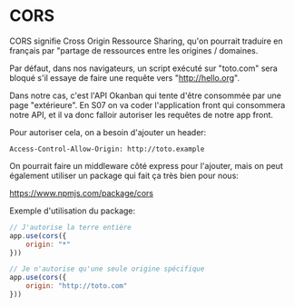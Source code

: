 # CORS

CORS signifie Cross Origin Ressource Sharing, qu'on pourrait traduire en français par "partage de ressources entre les origines / domaines.

Par défaut, dans nos navigateurs, un script exécuté sur "toto.com" sera bloqué s'il essaye de faire une requête vers "http://hello.org".

Dans notre cas, c'est l'API Okanban qui tente d'être consommée par une page "extérieure". En S07 on va coder l'application front qui consommera notre API, et il va donc falloir autoriser les requêtes de notre app front.

Pour autoriser cela, on a besoin d'ajouter un header:

```
Access-Control-Allow-Origin: http://toto.example
```

On pourrait faire un middleware côté express pour l'ajouter, mais on peut également utiliser un package qui fait ça très bien pour nous:

https://www.npmjs.com/package/cors


Exemple d'utilisation du package:

```js
// J'autorise la terre entière
app.use(cors({
    origin: "*"
}))

// Je n'autorise qu'une seule origine spécifique
app.use(cors({
    origin: "http://toto.com"
}))
```